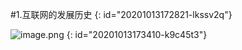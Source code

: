 #1.互联网的发展历史
{: id="20201013172821-lkssv2q"}

![image.png](assets/20201013173411-wo3dyn8-image.png)
{: id="20201013173410-k9c45t3"}
